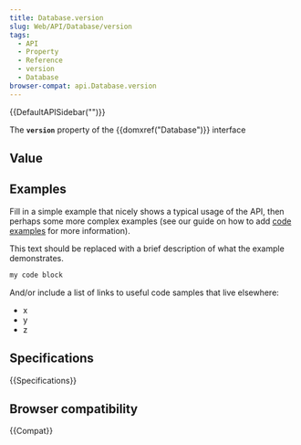 ```yaml
---
title: Database.version
slug: Web/API/Database/version
tags:
  - API
  - Property
  - Reference
  - version
  - Database
browser-compat: api.Database.version
---
```

{{DefaultAPISidebar("")}}

The **`version`** property of the {{domxref("Database")}} interface 

## Value



## Examples

Fill in a simple example that nicely shows a typical usage of the API, then perhaps some more complex examples (see our guide on how to add [code examples](/en-US/docs/MDN/Contribute/Structures/Code_examples) for more information).

This text should be replaced with a brief description of what the example demonstrates.

```js
my code block
```

And/or include a list of links to useful code samples that live elsewhere:

*   x
*   y
*   z

## Specifications

{{Specifications}}

## Browser compatibility

{{Compat}}


